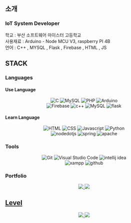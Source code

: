 ## 소개

### IoT System Developer<br>

학교 : 부산 소프트웨어 마이스터 고등학교<br>
사용재료 : Arduino - Node MCU V3, raspberry PI 4B<br>
언어 : C++ , MYSQL , Flask , Firebase , HTML , JS<br>


## STACK
### Languages
#### Use Language
<div align=center>	
	
   ![C](https://img.shields.io/badge/C-A8B9CC.svg?&style=for-the-badge&logo=C&logoColor=white)
   ![MySQL](https://img.shields.io/badge/Mysql-4479A1.svg?&style=for-the-badge&logo=MySQL&logoColor=white)
   ![PHP](https://img.shields.io/badge/PHP-777BB4.svg?&style=for-the-badge&logo=PHP&logoColor=white)
   ![Arduino](https://img.shields.io/badge/Arduino-00878F.svg?&style=for-the-badge&logo=Arduino&logoColor=white)
   <br>
   ![Firebase](https://img.shields.io/badge/Firebase-FFCA28.svg?&style=for-the-badge&logo=Firebase&logoColor=white)
   ![c++](https://img.shields.io/badge/c++-00599C.svg?&style=for-the-badge&logo=cplusplus&logoColor=white)
   ![MySQL](https://img.shields.io/badge/mysql-4479A1.svg?&style=for-the-badge&logo=mysql&logoColor=white)
   ![flask](https://img.shields.io/badge/flask-000000.svg?&style=for-the-badge&logo=flask&logoColor=white)
  <br>
</div>

#### Learn Language
<div align=center>
	
   ![HTML](https://img.shields.io/badge/HTML-E34F26.svg?&style=for-the-badge&logo=HTML5&logoColor=white)
   ![CSS](https://img.shields.io/badge/CSS-1572B6.svg?&style=for-the-badge&logo=CSS3&logoColor=white)
   ![Javascript](https://img.shields.io/badge/Javascript-F7DF1E.svg?&style=for-the-badge&logo=javascript&logoColor=white)
   ![Python](https://img.shields.io/badge/Python-3776AB.svg?&style=for-the-badge&logo=Python&logoColor=white)
   <br>
   ![nodedotjs](https://img.shields.io/badge/node.js-339933.svg?&style=for-the-badge&logo=nodedotjs&logoColor=white)
   ![spring](https://img.shields.io/badge/spring-6DB33F.svg?&style=for-the-badge&logo=spring&logoColor=white)
   ![apache](https://img.shields.io/badge/apache-D22128.svg?&style=for-the-badge&logo=apache&logoColor=white)
</div>

### Tools
<div align=center>
	
  ![Git](https://img.shields.io/badge/Git-F05032.svg?&style=for-the-badge&logo=Git&logoColor=white)
  ![Visual Studio Code](https://img.shields.io/badge/Visual%20Studio%20Code-007ACC.svg?&style=for-the-badge&logo=Visual%20Studio%20Code&logoColor=white)
  ![intellij idea](https://img.shields.io/badge/intellij%20idea-000000.svg?&style=for-the-badge&logo=intellij%20idea&logoColor=white)
  <br>
  ![xampp](https://img.shields.io/badge/xampp-FB7A24.svg?&style=for-the-badge&logo=xampp&logoColor=white)
  ![github](https://img.shields.io/badge/github-000000.svg?&style=for-the-badge&logo=github&logoColor=white)
</div>

### Portfolio

<div align=center>
	<a href="https://velog.io/@dongwook_kim7"><img src="https://img.shields.io/badge/Velog-20c997?style=flat-square&logo=velog&logoColor=white"/>
	<a href="https://www.notion.so/4bcee3d2019442308d332e9be3b0891c"><img src="https://img.shields.io/badge/Notion-000000?style=flat-square&logo=notion&logoColor=white"/>
</div>

## Level
<div align=center>
<img src="https://github-readme-stats.vercel.app/api?username=dongwookkim3&bg_color=30,e96443,904e95&title_color=fff&text_color=fff"/>
<img src="https://github-readme-stats.vercel.app/api/top-langs/?username=dongwookkim3&layout=compact">

</div>
